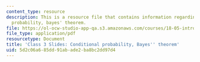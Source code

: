 ```yaml
---
content_type: resource
description: This is a resource file that contains information regarding conditional
  probability, bayes' theorem.
file: https://ol-ocw-studio-app-qa.s3.amazonaws.com/courses/18-05-introduction-to-probability-and-statistics-spring-2014/5d2c06a685dd91abade2ba8bc2dd97d4_MIT18_05S14_class3slides.pdf
file_type: application/pdf
resourcetype: Document
title: 'Class 3 Slides: Conditional probability, Bayes'' theorem'
uid: 5d2c06a6-85dd-91ab-ade2-ba8bc2dd97d4
---
```

